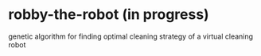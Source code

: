 # robby-the-robot (in progress)
genetic algorithm for finding optimal cleaning strategy of a virtual cleaning robot
